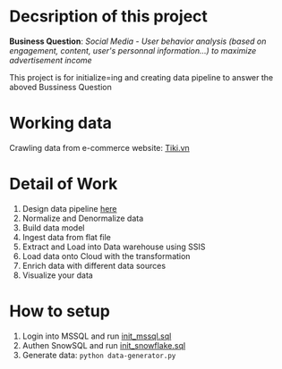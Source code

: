 # Decsription of this project
**Business Question**: *Social Media	- User behavior analysis (based on engagement, content, user's personnal information…) to maximize advertisement income*

This project is for initialize=ing and creating data pipeline to answer the aboved Bussiness Question
# Working data

Crawling data from e-commerce website: [Tiki.vn](https/tiki.vn)

# Detail of Work

1. Design data pipeline [here](./docs/design.png "Architecture")
2. Normalize and Denormalize data
3. Build data model
4. Ingest data from flat file
5. Extract and Load into Data warehouse using SSIS
6. Load data onto Cloud with the transformation
7. Enrich data with different data sources
8. Visualize your data

# How to setup
1. Login into MSSQL and run [init_mssql.sql](./src/mssql/init_mssql.sql)
2. Authen SnowSQL and run [init_snowflake.sql](./src/mssql/init_snowfalke.sql)
3. Generate data: `python data-generator.py`
